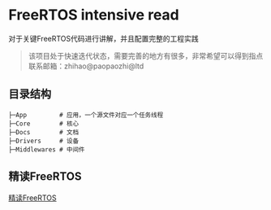 # FreeRTOS intensive read

对于关键FreeRTOS代码进行讲解，并且配置完整的工程实践

> 该项目处于快速迭代状态，需要完善的地方有很多，非常希望可以得到指点
> 联系邮箱：zhihao@paopaozhi@ltd

## 目录结构

```shell
├─App         # 应用，一个源文件对应一个任务线程
├─Core        # 核心
├─Docs        # 文档
├─Drivers     # 设备
├─Middlewares # 中间件
```

## 精读FreeRTOS

[精读FreeRTOS](Docs/docs/migrationRTOS)
